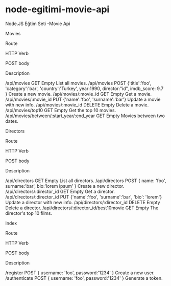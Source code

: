 # node-egitimi-movie-api
Node.JS Eğtim Seti -Movie Api

Movies


Route

HTTP Verb

POST body

Description


/api/movies GET Empty List all movies. 
/api/movies POST {'title':'foo', 'category':'bar', 'country':'Turkey', year:1990, director:"id", imdb_score: 9.7 } Create a new movie. 
/api/movies/:movie_id GET Empty Get a movie. 
/api/movies/:movie_id PUT {'name':'foo', 'surname':'bar'} Update a movie with new info. 
/api/movies/:movie_id DELETE Empty Delete a movie. 
/api/movies/top10 GET Empty Get the top 10 movies. 
/api/movies/between/:start_year/:end_year GET Empty Movies between two dates. 

Directors


Route

HTTP Verb

POST body

Description


/api/directors GET Empty List all directors. 
/api/directors POST { name: 'foo', surname:'bar', bio:'lorem ipsum' } Create a new director. 
/api/directors/:director_id GET Empty Get a director. 
/api/directors/:director_id PUT {'name':'foo', 'surname':'bar', 'bio': 'lorem'} Update a director with new info. 
/api/directors/:director_id DELETE Empty Delete a director. 
/api/directors/:director_id/best10movie GET Empty The director's top 10 films. 

Index


Route

HTTP Verb

POST body

Description


/register POST { username: 'foo', password:'1234' } Create a new user. 
/authenticate POST { username: 'foo', password:'1234' } Generate a token. 

